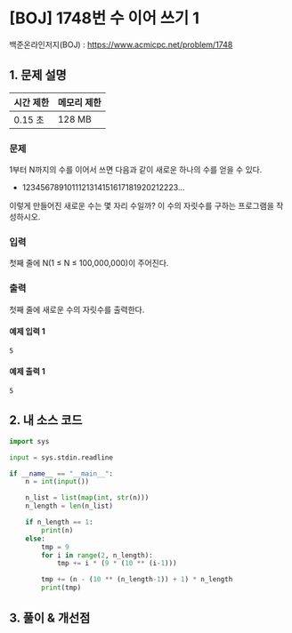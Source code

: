 # [BOJ] 1748번 수 이어 쓰기 1

백준온라인저지(BOJ) :  https://www.acmicpc.net/problem/1748


## 1. 문제 설명

| 시간 제한 | 메모리 제한 | 
| :-------- | :---------- |
| 0.15 초      | 128 MB      | 

### 문제

1부터 N까지의 수를 이어서 쓰면 다음과 같이 새로운 하나의 수를 얻을 수 있다.

- 1234567891011121314151617181920212223...

이렇게 만들어진 새로운 수는 몇 자리 수일까? 이 수의 자릿수를 구하는 프로그램을 작성하시오.

### 입력

첫째 줄에 N(1 ≤ N ≤ 100,000,000)이 주어진다.

### 출력

첫째 줄에 새로운 수의 자릿수를 출력한다.

#### 예제 입력 1

```
5
```

#### 예제 출력 1

```
5
```


## 2. 내 소스 코드

```python
import sys

input = sys.stdin.readline

if __name__ == "__main__":
    n = int(input())

    n_list = list(map(int, str(n)))
    n_length = len(n_list)

    if n_length == 1:
        print(n)
    else:
        tmp = 9
        for i in range(2, n_length):
            tmp += i * (9 * (10 ** (i-1)))

        tmp += (n - (10 ** (n_length-1)) + 1) * n_length
        print(tmp)
```



## 3. 풀이 & 개선점

```python

```